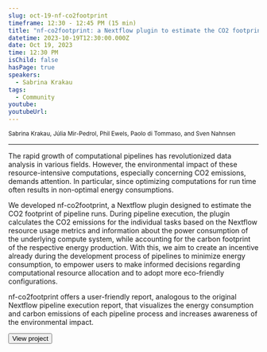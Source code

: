 ```yaml
---
slug: oct-19-nf-co2footprint
timeframe: 12:30 - 12:45 PM (15 min)
title: "nf-co2footprint: a Nextflow plugin to estimate the CO2 footprint of pipeline runs"
datetime: 2023-10-19T12:30:00.000Z
date: Oct 19, 2023
time: 12:30 PM
isChild: false
hasPage: true
speakers:
  - Sabrina Krakau
tags:
  - Community
youtube: 
youtubeUrl: 
---
```


<div className="mb-4">
  <small className="typo-small">
    Sabrina Krakau, Júlia Mir-Pedrol, Phil Ewels, Paolo di Tommaso, and Sven Nahnsen
  </small>
</div>

<hr className="border-t border-gray-50 mb-4 opacity-20" />

The rapid growth of computational pipelines has revolutionized data analysis in various fields. However, the environmental impact of these resource-intensive computations, especially concerning CO2 emissions, demands attention. In particular, since optimizing computations for run time often results in non-optimal energy consumptions.

We developed nf-co2footprint, a Nextflow plugin designed to estimate the CO2 footprint of pipeline runs. During pipeline execution, the plugin calculates the CO2 emissions for the individual tasks based on the Nextflow resource usage metrics and information about the power consumption of the underlying compute system, while accounting for the carbon footprint of the respective energy production. With this, we aim to create an incentive already during the development process of pipelines to minimize energy consumption, to empower users to make informed decisions regarding computational resource allocation and to adopt more eco-friendly configurations.

nf-co2footprint offers a user-friendly report, analogous to the original Nextflow pipeline execution report, that visualizes the energy consumption and carbon emissions of each pipeline process and increases awareness of the environmental impact.

<div>
  <Button to="https://uni-tuebingen.de/en/research/research-infrastructure/quantitative-biology-center-qbic/" variant="secondary" size="md" arrow>
    View project
  </Button>
</div>